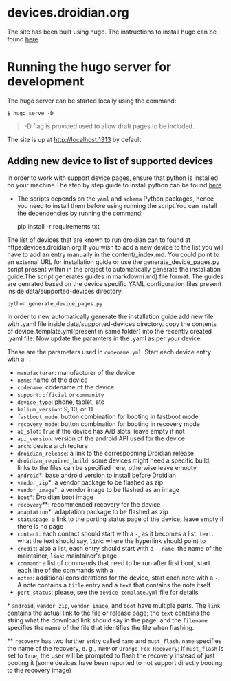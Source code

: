 devices.droidian.org
====================
The site has been built using hugo.
The instructions to install hugo can be found [here](https://gohugo.io/getting-started/installing)

# Running the hugo server for development
The hugo server can be started locally using the command:
    
    $ hugo serve -D

> -D flag is provided used to allow draft pages to be included.

The site is up at [http://localhost:1313](http://localhost:1313) by default
## Adding new device to list of supported devices
 In order to work with support device pages, ensure that python is installed on your machine.The step by step guide to install python can be found [here](https://realpython.com/installing-python)

- The scripts depends on the `yaml` and `schema` Python packages, hence you need to install them before using running the script.You can install the dependencies by running the command:
    
    pip install -r requirements.txt

The list of devices that are known to run droidian can to found at https:devices.droidian.org.If you wish to add a new device to the list you will have to add an entry manually in the content/_index.md. You could point to an external URL for installation guide or use the generate_device_pages.py script present within in the project to automatically generate the installation guide.The script generates guides in markdown(.md) file format. The guides are genrated based on the device specific YAML configuration files present inside data/supported-devices directory.

    python generate_device_pages.py

In order to new automatically generate the installation guide add new file with <codename>.yaml file inside data/supported-devices directory.
copy the contents of device_template.yml(present in same folder) into the recently created <codename>.yaml file.
Now update the paramters in the <codename>.yaml as per your device.

These are the parameters used in `codename.yml`. Start each device entry with a `-`.
- `manufacturer`: manufacturer of the device
- `name`: name of the device 
- `codename`: codename of the device
- `support`: `official` or `community`
- `device_type`: phone, tablet, etc
- `halium_version`: 9, 10, or 11
- `fastboot_mode`: button combination for booting in fastboot mode
- `recovery_mode`: button combination for booting in recovery mode
- `ab_slot`: `True` if the device has A/B slots, leave empty if not
- `api_version`: version of the android API used for the device
- `arch`: device architecture
- `droidian_release`: a link to the correspodning Droidian release
- `droidian_required_build`: some devices might need a specific build, links to the files can be specified here, otherwise leave emopty
- `android`\*: base android version to install before Droidian
- `vendor_zip`\*: a vendor package to be flashed as zip
- `vendor_image`\*: a vendor image to be flashed as an image
- `boot`\*: Droidian boot image
- `recovery`\*\*: recommended recovery for the device
- `adaptation`\*: adaptation package to be flashed as zip
- `statuspage`: a link to the porting status page of the device, leave empty if there is no page
- `contact`: each contact should start with a `-`, as it becomes a list. `text`: what the text should say, `link`: where the hyperlink should point to
- `credit`: also a list, each entry should start with a `-`. `name`: the name of the maintainer, `link`: maintainer's page
- `command`: a list of commands that need to be run after first boot, start each line of the commands with a `-`
- `notes`: additional considerations for the device, start each note with a `-`. A note contains a `title` entry and a `text` that contains the note itself
- `port_status`: please, see the `device_template.yml` file for details

\* `android`, `vendor_zip`, `vendor_image`, and `boot` have multiple parts. The `link` contains the actual link to the file or release page; the `text` contains the string what the download link should say in the page; and the `filename` specifies the name of the file that identifies the file when flashing.

\*\* `recovery` has two further entry called `name` and `must_flash`. `name` specifies the name of the recovery, e. g., `TWRP` or `Orange Fox Recovery`; if `must_flash` is set to `True`, the user will be prompted to flash the recovery instead of just booting it (some devices have been reported to not support directly booting to the recovery image)


